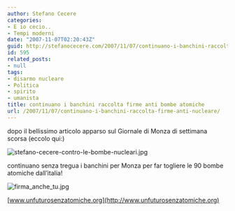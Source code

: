 ```yaml
---
author: Stefano Cecere
categories:
- E io cecio..
- Tempi moderni
date: "2007-11-07T02:20:43Z"
guid: http://stefanocecere.com/2007/11/07/continuano-i-banchini-raccolta-firme-anti-nucleare/
id: 595
related_posts:
- null
tags:
- disarmo nucleare
- Politica
- spirito
- umanista
title: continuano i banchini raccolta firme anti bombe atomiche
url: /2007/11/07/continuano-i-banchini-raccolta-firme-anti-nucleare/
---
```


dopo il bellissimo articolo apparso sul Giornale di Monza di settimana scorsa (eccolo qui:)

![stefano-cecere-contro-le-bombe-nucleari.jpg](http://stefanocecere.com/wp-content/uploads/sites/3/2007/11/stefano-cecere-contro-le-bombe-nucleari.jpg)

continuano senza tregua i banchini per Monza per far togliere le 90 bombe atomiche dall&#8217;italia!
  
![firma_anche_tu.jpg](http://stefanocecere.com/wp-content/uploads/sites/3/2007/11/firma_anche_tu.jpg)

[www.unfuturosenzatomiche.org](http://www.unfuturosenzatomiche.org)